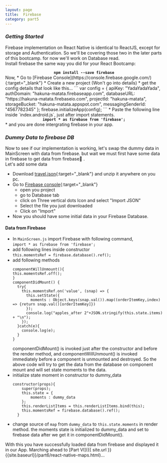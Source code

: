 ```yaml
---
layout: page
title:  Firebase
category: part5
---
```


### _Getting Started_  
Firebase implementation on React Native is identical to ReactJS, except for storage and Authentication. So we'll be covering those two in the later parts of this bootcamp. for now we'll work on Database read.  
Install firebase the same way you did for your React Bootcamp:  
<center><strong><code>npm install --save firebase</code></strong></center>  
Now,
* Go to [Firebase Console](https://console.firebase.google.com/){:target="_blank"}
* Create a new project (Won't go into details)
* get the config details that look like this...
```
  var config = {
    apiKey: "YadaYadaYada",
    authDomain: "hakuna-matata.firebaseapp.com",
    databaseURL: "https://hakuna-matata.firebaseio.com",
    projectId: "hakuna-matata",
    storageBucket: "hakuna-matata.appspot.com",
    messagingSenderId: "4567782345"
  };
  firebase.initializeApp(config);
```  
* Paste the following line inside `index.android.js`, just after import statements. 
<center><strong><code>import * as firebase from 'firebase';</code></strong></center>
* and you are done intergrating firebase in your app.




### _Dummy Data to firebase DB_  
Now to see if our implementation is working, let's swap the dummy data in MainScreen with data from firebase. but wait we must first have some data in firebase to get data from firebase🤔 .  
Let's add some data 
* Download [travel.json](https://gist.github.com/pavitran/3c749d44607a3adcfb3d7da81748ef3c/archive/19a88356d8bbafa7a0e232f8b235c9b5e1291ad2.zip){:target="_blank"} and unzip it anywhere on you pc.
* Go to [Firebase console](https://console.firebase.google.com/){:target="_blank"}
	- open you project
	- go to Database tab
	- click on Three vertical dots Icon and select "Import JSON"
	- Select the file you just downloaded
	- Click on "Import"
* Now you should have some initial data in your Firebase Database.  

#### Data from Firebase
* In `MainScreen.js` import Firebase with following command,  
	`import * as firebase from 'firebase';`  
* add following lines inside constructor  
	`this.momentsRef = firebase.database().ref();`  
* add following methods 
	```
  componentWillUnmount(){
    this.momentsRef.off();
  }
  componentDidMount() {
      try{
        this.momentsRef.on('value', (snap) => {
          this.setState({
            moments : Object.keys(snap.val()).map((orderItemKey,index) => {return snap.val()[orderItemKey]})
          });
          console.log("apples_after 2"+JSON.stringify(this.state.items) + "\n");
        });
      }catch(e){
        console.log(e);
      }
  }
	```
	componentDidMount() is invoked just after the constructor and before the render method, and componentWillUnmount() is invoked immediately before a component is unmounted and destroyed. So the above code will try to get the data from the database on component mount and will set state moments to the data.
* initialize state moment in constructor to dummy_data
	```
	constructor(props){ 
		super(props);
		this.state = {
			moments : dummy_data
		};
		this.renderListItems = this.renderListItems.bind(this);
		this.momentsRef = firebase.database().ref();
	  }
	```
* change source of `map` from `dummy_data` to `this.state.moments` in render method. the moments state is initialized to dummy_data and set to firebase data after we get it in componentDidMount().  

With this you have successfully loaded data from firebase and displayed it in our App. Marching ahead to [Part VI]({{ site.url }}{{site.baseurl}}/part6/react-native-maps.html)...